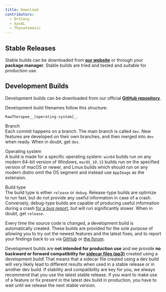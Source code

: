 ```yaml
---
title: Download
contributors:
  - DrSlony
  - XavAL
  - Thanatomanic
---
```


## Stable Releases

Stable builds can be downloaded from [**our
website**](https://rawtherapee.com/downloads) or through your **package
manager**. Stable builds are tried and tested and suitable for
production use.

## Development Builds

Development builds can be downloaded from our official [**GitHub
repository**](https://github.com/Beep6581/RawTherapee/releases/tag/nightly-github-actions).

Development build filenames follow this structure:

`RawTherapee_`<branch>`_[operating-system]_`<build-type>`.`<extension>

Branch  
Each commit happens on a branch. The main branch is called `dev`. New
features are developed on their own branches, and then merged into `dev`
when ready. When in doubt, get `dev`.

Operating system  
A build is made for a specific operating system: `win64` builds run on
any modern 64-bit version of Windows, `macOS_10.15` builds run on the
specified version of macOS or newer, and Linux builds which should run
on any modern distro omit the OS segment and instead use `AppImage` as
the extension.

Build type  
The build type is either `release` or `debug`. Release-type builds are
optimize to run fast, but do not provide any useful information in case
of a crash. Conversely, debug-type builds are capable of producing
useful information during a crash [for a bug
report](https://rawpedia.rawtherapee.com/How_to_write_useful_bug_reports),
but will run significantly slower. When in doubt, get `release`.

Every time the source code is changed, a development build is
automatically created. These builds are provided for the sole purpose of
allowing you to try out the newest features and the latest fixes, and to
report your findings back to us via
[GitHub](https://github.com/Beep6581/RawTherapee/) or [the
forum](https://discuss.pixls.us/c/software/rawtherapee/).

Development builds are **not intended for production use** and we
provide **no backward or forward compatibility for [sidecar files
(pp3)](Sidecar_Files_-_Processing_Profiles.md)** created using a
development build! That means that a sidecar file created using a dev
build will very likely lead to different results when used in a stable
release or in another dev build. If stability and compatibility are key
for you, we always recommend that you use the latest stable release. If
you want to make use of a feature or fix present in the latest dev build
in production, you have to wait until we release the next stable
version.
